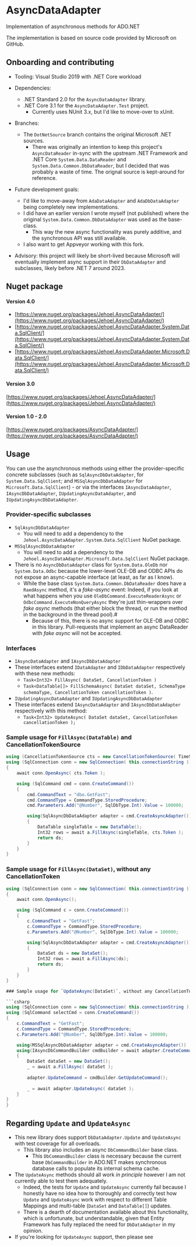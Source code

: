 # AsyncDataAdapter

Implementation of asynchronous methods for ADO.NET

The implementation is based on source code provided by Microsoft on GitHub.

## Onboarding and contributing

<!-- TODO: Set-up Appveyor for this...
[![Build status](https://ci.appveyor.com/api/projects/status/bw8gl0fp62vmia15/branch/master?svg=true)](https://ci.appveyor.com/project/voloda/asyncdataadapter/branch/master)
-->

* Tooling: Visual Studio 2019 with .NET Core workload
* Dependencies:
  * .NET Standard 2.0 for the `AsyncDataAdapter` library.
  * .NET Core 3.1 for the `AsyncDataAdapter.Test` project.
    * Currently uses NUnit 3.x, but I'd like to move-over to xUnit.

* Branches:
  * The `DotNetSource` branch contains the original Microsoft .NET sources.
    * There was originally an intention to keep this project's `AsyncDataReader` in-sync with the upstream .NET Framework and .NET Core `System.Data.DataReader` and `System.Data.Common.DbDataReader`, but I decided that was probably a waste of time. The orignal source is kept-around for reference.

* Future development goals:
  * I'd like to move-away from `AdaDataAdapter` and `AdaDbDataAdapter` being completely new implementations.
  * I did have an earlier version I wrote myself (not published) where the original `System.Data.Common.DbDataAdapter` was used as the base-class.
    * This way the new async functionality was purely additive, and the synchronous API was still available.
  * I also want to get Appveyor working with this fork.

* Advisory: this project will likely be short-lived because Microsoft will eventually implement async support in their `DbDataAdapter` and subclasses, likely before .NET 7 around 2023.

## Nuget package

#### Version 4.0

* [https://www.nuget.org/packages/Jehoel.AsyncDataAdapter/](https://www.nuget.org/packages/Jehoel.AsyncDataAdapter/)
* [https://www.nuget.org/packages/Jehoel.AsyncDataAdapter.System.Data.SqlClient/](https://www.nuget.org/packages/Jehoel.AsyncDataAdapter.System.Data.SqlClient/)
* [https://www.nuget.org/packages/Jehoel.AsyncDataAdapter.Microsoft.Data.SqlClient/](https://www.nuget.org/packages/Jehoel.AsyncDataAdapter.Microsoft.Data.SqlClient/)

#### Version 3.0

[https://www.nuget.org/packages/Jehoel.AsyncDataAdapter/](https://www.nuget.org/packages/Jehoel.AsyncDataAdapter/)

#### Version 1.0 - 2.0

[https://www.nuget.org/packages/AsyncDataAdapter/](https://www.nuget.org/packages/AsyncDataAdapter/)

## Usage

You can use the asynchronous methods using either the provider-specific concrete subclasses (such as `SqlAsyncDbDataAdapter`, for `System.Data.SqlClient`; and `MSSqlAsyncDbDataAdapter` for `Microsoft.Data.SqlClient`) - or via the interfaces `IAsyncDataAdapter`, `IAsyncDbDataAdapter`, `IUpdatingAsyncDataAdapter`, and `IUpdatingAsyncDbDataAdapter`.

### Provider-specific subclasses

* `SqlAsyncDbDataAdapter`
  * You will need to add a dependency to the `Jehoel.AsyncDataAdapter.System.Data.SqlClient` NuGet package.
* `MSSqlAsyncDbDataAdapter`
  * You will need to add a dependency to the `Jehoel.AsyncDataAdapter.Microsoft.Data.SqlClient` NuGet package.
* There is no `AsyncDbDataAdapter` class for `System.Data.OleDb` nor `System.Data.Odbc` because the lower-level OLE-DB and ODBC APIs do not expose an async-capable interface (at least, as far as I know).
  * While the base class `System.Data.Common.DbDataReader` does have a `RaedAsync` method, it's a _fake-async_ event: Indeed, if you look at what happens when you use `OleDbCommand.ExecuteReaderAsync` or `OdbcCommand.ExecuteNonQueryAsync` they're just thin-wrappers over _fake async_ methods (that either block the thread, or run the method in the background in the thread pool).#
    * Because of this, there is no async support for OLE-DB and ODBC in this library. Pull-requests that implement an async DataReader with _fake async_ will not be accepted.

### Interfaces

* `IAsyncDataAdapter` and `IAsyncDbDataAdapter`
* These interfaces extend `IDataAdapter` and `IDbDataAdapter` respectively with these new methods:
    * `Task<Int32> FillAsync( DataSet, CancellationToken )`
    * `Task<DataTable[]> FillSchemaAsync( DataSet dataSet, SchemaType schemaType, CancellationToken cancellationToken )`.
* `IUpdatingAsyncDataAdapter` and `IUpdatingAsyncDbDataAdapter`
* These interfaces extend `IAsyncDataAdapter` and `IAsyncDbDataAdapter` respectively with this method:
    * `Task<Int32> UpdateAsync( DataSet dataSet, CancellationToken cancellationToken );`

### Sample usage for `FillAsync(DataTable)` and CancellationTokenSource

```csharp
using (CancellationTokenSource cts = new CancellationTokenSource( TimeSpan.FromSeconds(15) ))
using (SqlConnection conn = new SqlConnection( this.connectionString ))
{
    await conn.OpenAsync( cts.Token );

    using (SqlCommand cmd = conn.CreateCommand())
    {
        cmd.CommandText = "dbo.GetFast";
        cmd.CommandType = CommandType.StoredProcedure;
        cmd.Parameters.Add("@Number", SqlDbType.Int).Value = 100000;

        using(SqlAsyncDbDataAdapter adapter = cmd.CreateAsyncAdapter()) // `CreateAsyncAdapter` is an extension method.
        {
            DataTable singleTable = new DataTable();
            Int32 rows = await a.FillAsync(singleTable, cts.Token );
            return ds;
        }
    }
}
```

### Sample usage for `FillAsync(DataSet)`, without any CancellationToken

```csharp
using (SqlConnection conn = new SqlConnection( this.connectionString ))
{
    await conn.OpenAsync();

    using (SqlCommand c = conn.CreateCommand())
    {
        c.CommandText = "GetFast";
        c.CommandType = CommandType.StoredProcedure;
        c.Parameters.Add("@Number", SqlDbType.Int).Value = 100000;

        using(SqlAsyncDbDataAdapter adapter = cmd.CreateAsyncAdapter())
        {
            DataSet ds = new DataSet();
            Int32 rows = await a.FillAsync(ds);
            return ds;
        }
    }
}

### Sample usage for `UpdateAsync(DataSet)`, without any CancellationToken

```csharp
using (SqlConnection conn = new SqlConnection( this.connectionString ))
using (SqlCommand selectCmd = conn.CreateCommand())
{
    c.CommandText = "GetFast";
    c.CommandType = CommandType.StoredProcedure;
    c.Parameters.Add("@Number", SqlDbType.Int).Value = 100000;

    using(MSSqlAsyncDbDataAdapter adapter = cmd.CreateAsyncAdapter())
    using(IAsyncDbCommandBuilder cmdBuilder = await adapter.CreateCommandBuilderAsync().ConfigureAwait(false) )
    {
        DataSet dataSet = new DataSet();
        _ = await a.FillAsync( dataSet );
        
        adapter.UpdateCommand = cmdBuilder.GetUpdateCommand();
        
        _ = await adapter.UpdateAsync( dataSet );
    }
}
}
```

## Regarding `Update` and `UpdateAsync`

* This new library does support `DbDataAdapter.Update` and `UpdateAsync` with test coverage for all overloads.
  * This library also includes an async `DbCommandBuilder` base class.
    * This `DbCommandBuilder` class is necessary because the current base `DbCommandBuilder` in ADO.NET makes synchronous database calls to populate its internal schema cache.
* The `UpdateAsync` methods should all work _in principle_ however I am not currently able to test them adequately.
  * Indeed, the tests for `Update` and `UpdateAsync` currently fail because I honestly have no idea how to thoroughly and correctly test how `Update` and `UpdateAsync` work with respect to different Table Mappings and multi-table (`DataSet` and `DataTable[]`) updates.
  * There is a dearth of documentation available about this functionality, which is unfortunate, but understandable, given that Entity Framework has fully replaced the need for `DbDataAdapter` in my opinion.
* If you're looking for `UpdateAsync` support, then please see